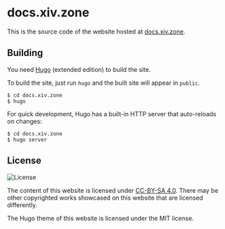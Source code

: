 # docs.xiv.zone

This is the source code of the website hosted at [docs.xiv.zone](https://docs.xiv.zone/).

## Building

You need [Hugo](https://gohugo.io/installation/) (extended edition) to build the site.

To build the site, just run `hugo` and the built site will appear in `public`.

```
$ cd docs.xiv.zone
$ hugo
```

For quick development, Hugo has a built-in HTTP server that auto-reloads on changes:

```
$ cd docs.xiv.zone
$ hugo server
```

## License

![License](https://licensebuttons.net/l/by-sa/3.0/88x31.png)

The content of this website is licensed under [CC-BY-SA 4.0](https://creativecommons.org/licenses/by-sa/4.0/). There may be other copyrighted works showcased on this website that are licensed differently.

The Hugo theme of this website is licensed under the MIT license.
